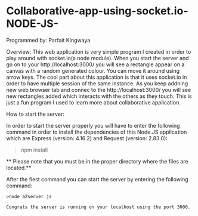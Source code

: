 # Collaborative-app-using-socket.io-NODE-JS-

Programmed by: Parfait Kingwaya 


Overview: This web application is very simple program I created in order to play around with socket.io(a node module). When you start the server and go on to your http://localhost:3000/ you will
	  see a rectangle appear on a canvas with a random generated colour. You can move it around using arrow keys. The cool part about this application is that it uses socket.io in order to have multiple session of the same instance.
	  As you keep addning new web browser tab and connec to the http://localhost:3000/ you will see new rectangles added which interacts with the others as they touch.
	  This is just a fun program I used to learn more about collaborative application.

How to start the server:

In order to start the server properly you will have to enter the following command in order to install the dependencies of this Node.JS application which are Express (version: 4.16.2) and Request (version: 2.83.0):

>npm install

** Please note that you must be in the proper directory where the files are located.**

After the fiest command you can start the server by entering the following command:

	>node a2server.js

	Congrats the server is running on your localhost using the port 3000. 


